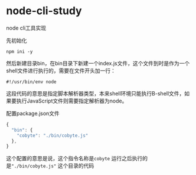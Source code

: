 # node-cli-study
node cli工具实现



先初始化

```
npm ini -y
```

然后新建目录bin，在bin目录下新建一个index.js文件，这个文件到时是作为一个shell文件进行执行的，需要在文件开头加一行：

```
#!/usr/bin/env node
```

这段代码的意思是指定脚本解析器类型，本来shell环境只能执行B-shell文件，如果要执行JavaScript文件则需要指定解析器为node。

配置package.json文件

```javascript
{
  "bin": {
    "cobyte": "./bin/cobyte.js"
  },
}
```

这个配置的意思是说，这个指令名称是`cobyte` 运行之后执行的是`"./bin/cobyte.js"` 这个目录的代码